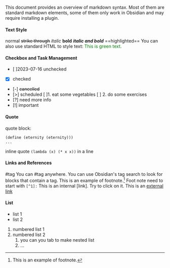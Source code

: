 This document provides an overview of markdown syntax. Most of them are standard markdown elements, some of them only work in Obsidian and may require installing a plugin.

#### Text Style
normal 
~~strike through~~ 
*italic* 
**bold** 
***italic and bold***
==highlighted==
You can also use standard HTML to style text:
<font style="color:green">This is green text.</font>

#### Checkbox and Task Management
- [ ]2023-07-16 unchecked
- [X] checked
- [-] ~~cancelled~~
- [>] scheduled
	[ ]1. eat some vegetables
	[ ] 2. do some exercises
- [?] need more info
- [!] important


#### Quote
quote block:
```
(define (eternity (eternity)))
...
```
inline quote `(lambda (x) (* x x))`  in a line 

#### Links and References
#tag You can #tag anywhere. You can use Obsidian's tag search to look for blocks that contain a tag.
This is an example of footnote.[^1] Foot note need to start with `[^1]:`
This is an internal [link]. Try to click on it.
This is an [external link](http://www.nowhere.com/)

#### List
- list 1
- list 2
1. numbered list 1
2. numbered list 2
	1. you can you tab to make nested list
	2. ...


[^1]: This is an example of footnote.

